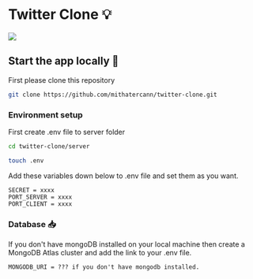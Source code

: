 # Twitter Clone 💡


![](https://user-images.githubusercontent.com/71825314/145272820-d6af46e2-8bb2-4e7e-997e-3c381d87288a.gif)


## Start the app locally 🔌
First please clone this repository 
```bash
git clone https://github.com/mithatercann/twitter-clone.git
```

### Environment setup

First create .env file to server folder

```bash
cd twitter-clone/server

touch .env
```


Add these variables down below to .env file and set them as you want.

```
SECRET = xxxx
PORT_SERVER = xxxx
PORT_CLIENT = xxxx
```

### Database 📥

If you don't have mongoDB installed on your local machine then create a MongoDB Atlas cluster and add the link to your .env file.

```
MONGODB_URI = ??? if you don't have mongodb installed.
```

